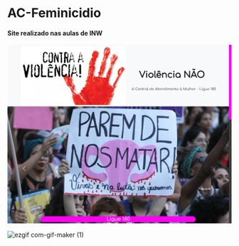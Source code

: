 # AC-Feminicidio
#### Site realizado nas aulas de INW
<p>
<img src="/src/imagens/PaginaHome.png" alt="home" />
</p>

![ezgif com-gif-maker (1)](https://github.com/JulianaSandes/Feminicidio/assets/84139776/1acce3f3-3f7b-47cd-a104-812543b38c4f)


 
